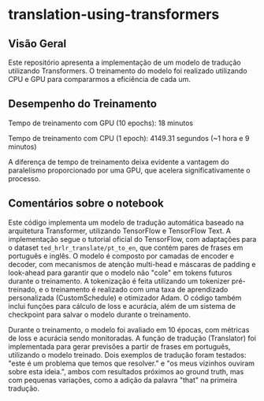 # translation-using-transformers

## Visão Geral

Este repositório apresenta a implementação de um modelo de tradução utilizando Transformers. O treinamento do modelo foi realizado utilizando CPU e GPU para compararmos a eficiência de cada um.

## Desempenho do Treinamento

Tempo de treinamento com GPU (10 epochs): 18 minutos

Tempo de treinamento com CPU (1 epoch): 4149.31 segundos (~1 hora e 9 minutos)

A diferença de tempo de treinamento deixa evidente a vantagem do paralelismo proporcionado por uma GPU, que acelera significativamente o processo.

## Comentários sobre o notebook

Este código implementa um modelo de tradução automática baseado na arquitetura Transformer, utilizando TensorFlow e TensorFlow Text. A implementação segue o tutorial oficial do TensorFlow, com adaptações para o dataset ``ted_hrlr_translate/pt_to_en``, que contém pares de frases em português e inglês. O modelo é composto por camadas de encoder e decoder, com mecanismos de atenção multi-head e máscaras de padding e look-ahead para garantir que o modelo não "cole" em tokens futuros durante o treinamento. A tokenização é feita utilizando um tokenizer pré-treinado, e o treinamento é realizado com uma taxa de aprendizado personalizada (CustomSchedule) e otimizador Adam. O código também inclui funções para cálculo de loss e acurácia, além de um sistema de checkpoint para salvar o modelo durante o treinamento.

Durante o treinamento, o modelo foi avaliado em 10 épocas, com métricas de loss e acurácia sendo monitoradas. A função de tradução (Translator) foi implementada para gerar previsões a partir de frases em português, utilizando o modelo treinado. Dois exemplos de tradução foram testados: "este é um problema que temos que resolver." e "os meus vizinhos ouviram sobre esta ideia.", ambos com resultados próximos ao ground truth, mas com pequenas variações, como a adição da palavra "that" na primeira tradução.
